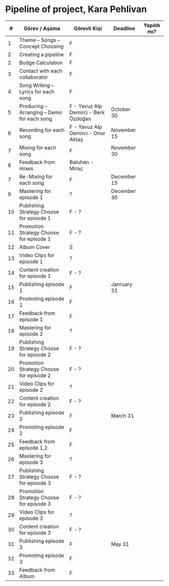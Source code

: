 # Pipeline of project, Kara Pehlivan

| #  | Görev / Aşama                                | Görevli Kişi      | Deadline | Yapıldı mı?     |
|----|-----------------------------------------------|--------------------|-------------|--------------|
| 1  | Theme – Songs – Concept Choosing              | F                   |             |              |
| 2  | Creating a pipeline                           | F                   |             |              |
| 2  | Budge Calculation                           | F                   |             |              |
| 3  | Contact with each collaborator                | F                   |             |              |
| 4  | Song Writing – Lyrics for each song           | F                   |             |              |
| 5  | Producing – Arranging – Demo for each song    | F - Yavuz Alp Demirci - Berk Özdoğan | October 30 |              |
| 6  | Recording for each song                       | F - Yavuz Alp Demirci - Onur Aktaş | November 15 |              |
| 7  | Mixing for each song                          | F                   | November 30 |  |
| 8  | Feedback from mixes                           | Batuhan - Miraç                   |             |              |
| 7  | Re-Mixing for each song                       | F                   |December 15 | |
| 9  | Mastering for episode 1                       | ?                   |December 30|  |
| 10 | Publishing Strategy Choose for episode 1      | F - ?                   |             |              |
| 11 | Promotion Strategy Choose for episode 1       | F - ?                   |             |              |
| 12 | Album Cover                                   | S                   |             |              |
| 13 | Video Clips for episode 1                     | ?                   |             |              |
| 14 | Content creation for episode 1                | F - ?                   |             |              |
| 15 | Publishing episode 1                          | F                   |Janruary 31|  |
| 16 | Promoting episode 1                           | F                   |             |              |
| 17 | Feedback from episode 1                       | F                   |             |              |
| 18 | Mastering for episode 2                       | ?                   |             |              |
| 19 | Publishing Strategy Choose for episode 2      | F - ?                   |             |              |
| 20 | Promotion Strategy Choose for episode 2       | F - ?                   |             |              |
| 21 | Video Clips for episode 2                     | ?                   |             |              |
| 22 | Content creation for episode 2                | F - ?                   |             |              |
| 23 | Publishing episode 2                          | F                   |March 31|  |
| 24 | Promoting episode 2                           | F                   |             |              |
| 25 | Feedback from episode 1,2                     | F                   |             |              |
| 26 | Mastering for episode 3                       | ?                   |             |              |
| 27 | Publishing Strategy Choose for episode 3      | F - ?                  |             |              |
| 28 | Promotion Strategy Choose for episode 3       | F - ?                   |             |              |
| 29 | Video Clips for episode 3                     | ?                   |             |              |
| 30 | Content creation for episode 3                | F - ?                   |             |              |
| 31 | Publishing episode 3                          | F                   |May 31|              |
| 32 | Promoting episode 3                           | F                   |             |              |
| 33 | Feedback from Album                           | F                   |             |              |
